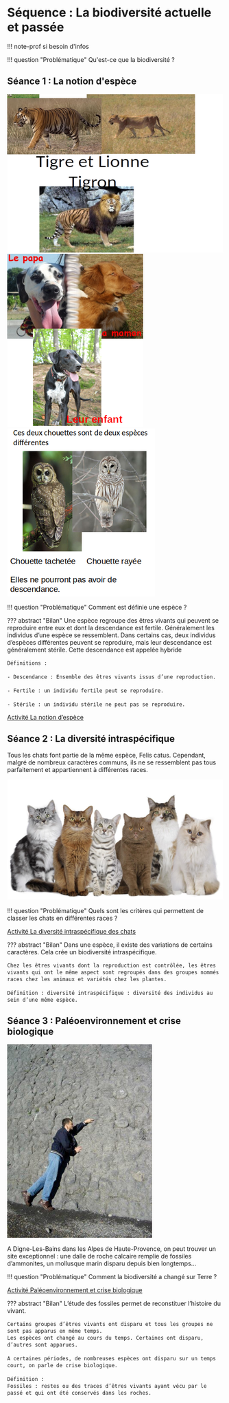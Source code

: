 # Séquence : La biodiversité actuelle et passée

!!! note-prof
    si besoin d'infos


!!! question "Problématique"
    Qu'est-ce que la biodiversité ?

    
## Séance 1 : La notion d'espèce
![](pictures/tigronEtParents.png)
![](pictures/chienEtParents.png)
![](pictures/croissementChouettes.png)

!!! question "Problématique"
    Comment est définie une espèce ? 




??? abstract "Bilan"
    Une espèce regroupe des êtres vivants qui peuvent se reproduire entre eux et dont la descendance est fertile. Généralement les individus d’une espèce se ressemblent.
    Dans certains cas, deux individus d’espèces différentes peuvent se reproduire, mais leur descendance est généralement stérile. Cette descendance est appelée hybride 
    
    Définitions : 

    - Descendance : Ensemble des êtres vivants issus d’une reproduction.

    - Fertile : un individu fertile peut se reproduire.

    - Stérile : un individu stérile ne peut pas se reproduire.



[Activité La notion d’espèce](../espece)

## Séance 2 : La diversité intraspécifique

Tous les chats font partie de la même espèce, Felis catus. Cependant, malgré de nombreux caractères communs, ils ne se ressemblent pas tous parfaitement et appartiennent à différentes races.

![](pictures/chats.png)

!!! question "Problématique"
    Quels sont les critères qui permettent de classer les chats en différentes races ? 



[Activité La diversité intraspécifique des chats](../biodivIntra)




??? abstract "Bilan"
    Dans une espèce, il existe des variations de certains caractères. Cela crée un biodiversité intraspécifique.

    Chez les êtres vivants dont la reproduction est contrôlée, les êtres vivants qui ont le même aspect sont regroupés dans des groupes nommés races chez les animaux et variétés chez les plantes.

    Définition : diversité intraspécifique : diversité des individus au sein d’une même espèce.


## Séance 3 : Paléoenvironnement et crise biologique

![](pictures/dalleAmmonites.png) 

A Digne-Les-Bains dans les Alpes de Haute-Provence, on peut trouver un site exceptionnel : une dalle de roche calcaire remplie de fossiles d’ammonites, un mollusque marin disparu depuis bien longtemps…

!!! question "Problématique"
    Comment la biodiversité a changé sur Terre ?


[Activité Paléoenvironnement et crise biologique](../paleoenv)




??? abstract "Bilan"
    L’étude des fossiles permet de reconstituer l’histoire du vivant. 

    Certains groupes d’êtres vivants ont disparu et tous les groupes ne sont pas apparus en même temps.
    Les espèces ont changé au cours du temps. Certaines ont disparu, d’autres sont apparues.

    A certaines périodes, de nombreuses espèces ont disparu sur un temps court, on parle de crise biologique.

    Définition :
    Fossiles : restes ou des traces d’êtres vivants ayant vécu par le passé et qui ont été conservés dans les roches.


